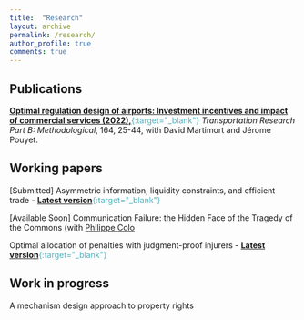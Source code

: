 ```yaml
---
title:  "Research"
layout: archive
permalink: /research/
author_profile: true
comments: true
---
```


## Publications

<span style="color:#4CB1BD;">[**Optimal regulation design of airports: Investment incentives and impact of commercial services (2022),**](https://www.sciencedirect.com/science/article/pii/S019126152200128X){:target="_blank"}</span> _Transportation Research Part B: Methodological_, 164, 25-44, with David Martimort and Jérome Pouyet.

## Working papers

[Submitted] Asymmetric information, liquidity constraints, and efficient trade - <span style="color:#4CB1BD;">[**Latest version**](../files/Asymmetric_information_liquidity_and_trade.pdf){:target="_blank"}</span>

[Available Soon] Communication Failure: the Hidden Face of the Tragedy of the Commons (with <span style="color:#4CB1BD;">[Philippe Colo](https://www.sciencedirect.com/science/article/pii/S019126152200128X](https://sites.google.com/view/philippe-colo/research){:target="_blank"}</span>)

Optimal allocation of penalties with judgment-proof injurers - <span style="color:#4CB1BD;">[**Latest version**](../files/allocation_penalties_pommey.pdf){:target="_blank"}</span>

## Work in progress

A mechanism design approach to property rights


